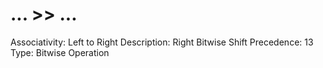 # ... >> ...

Associativity: Left to Right
Description: Right Bitwise Shift
Precedence: 13
Type: Bitwise Operation